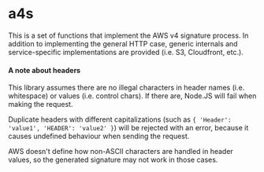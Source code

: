# a4s

This is a set of functions that implement the AWS v4 signature process.
In addition to implementing the general HTTP case, generic internals
and service-specific implementations are provided (i.e. S3, Cloudfront, etc.).

#### A note about headers

This library assumes there are no illegal characters in header names (i.e.
whitespace) or values (i.e. control chars). If there are, Node.JS will fail
when making the request.

Duplicate headers with different capitalizations (such as `{ 'Header':
'value1', 'HEADER': 'value2' }`) will be rejected with an error, because
it causes undefined behaviour when sending the request.

AWS doesn't define how non-ASCII characters are handled in header values,
so the generated signature may not work in those cases.
